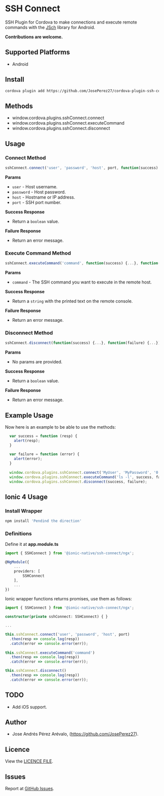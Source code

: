 # SSH Connect

SSH Plugin for Cordova to make connections and execute remote commands with the [JSch](http://www.jcraft.com/jsch/) library for Android.

**Contributions are welcome.**

## Supported Platforms

* Android

## Install

```sh
cordova plugin add https://github.com/JosePerez27/cordova-plugin-ssh-connect.git
```

## Methods

* window.cordova.plugins.sshConnect.connect
* window.cordova.plugins.sshConnect.executeCommand
* window.cordova.plugins.sshConnect.disconnect

## Usage

### Connect Method

```typescript
sshConnect.connect('user', 'password', 'host', port, function(success) {...}, function(failure) {...})
```
**Params**

* `user` - Host username.  
* `password` - Host password.  
* `host` - Hostname or IP address.  
* `port` - SSH port number.  

**Success Response**

* Return a `boolean` value.

**Failure Response**

* Return an error message.

### Execute Command Method

```typescript
sshConnect.executeCommand('command', function(success) {...}, function(failure) {...})
```
**Params**

* `command` - The SSH command you want to execute in the remote host.  

**Success Response**

* Return a `string` with the printed text on the remote console.

**Failure Response**

* Return an error message.

### Disconnect Method

```typescript
sshConnect.disconnect(function(success) {...}, function(failure) {...})
```
**Params**

* No params are provided.  

**Success Response**

* Return a `boolean` value.

**Failure Response**

* Return an error message.

## Example Usage

Now here is an example to be able to use the methods:

```javascript
  var success = function (resp) {
    alert(resp);
  }
  
  var failure = function (error) {
    alert(error);
  }
  
  window.cordova.plugins.sshConnect.connect('MyUser', 'MyPassword', '0.0.0.0', 22, success, failure);
  window.cordova.plugins.sshConnect.executeCommand('ls -l', success, failure);
  window.cordova.plugins.sshConnect.disconnect(success, failure);
```

## Ionic 4 Usage

### Install Wrapper

```sh
npm install 'Pendind the direction'
```
### Definitions

Define it at **app.module.ts**

```ts
import { SSHConnect } from '@ionic-native/ssh-connect/ngx';

@NgModule({
    ...
    providers: [
        SSHConnect
    ],
    ...
})
```

Ionic wrapper functions returns promises, use them as follows:
```typescript
import { SSHConnect } from '@ionic-native/ssh-connect/ngx';

constructor(private sshConnect: SSHConnect) { }

...

this.sshConnect.connect('user', 'password', 'host', port)
  .then(resp => console.log(resp))
  .catch(error => console.error(err));
  
this.sshConnect.executeCommand('command')
  .then(resp => console.log(resp))
  .catch(error => console.error(err));

this.sshConnect.disconnect()
  .then(resp => console.log(resp))
  .catch(error => console.error(err));

```
## TODO

* Add iOS support.

## Author

* Jose Andrés Pérez Arévalo, (https://github.com/JosePerez27).

## Licence

View the [LICENCE FILE](https://github.com/JosePerez27/cordova-plugin-ssh-connect/blob/master/LICENCE).

## Issues

Report at [GitHub Issues](https://github.com/JosePerez27/cordova-plugin-ssh-connect/issues).

